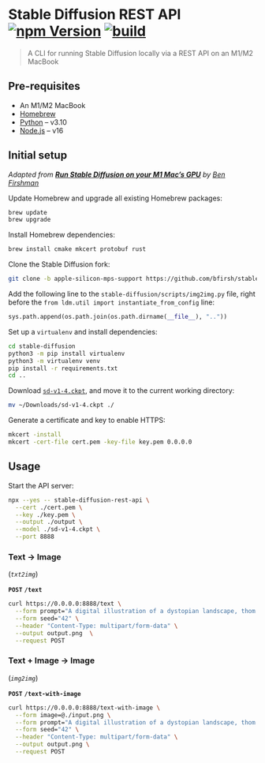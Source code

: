 # Stable Diffusion REST API [![npm Version](https://img.shields.io/npm/v/stable-diffusion-rest-api?cacheSeconds=1800)](https://npmjs.com/package/stable-diffusion-rest-api) [![build](https://img.shields.io/github/workflow/status/yuanqing/stable-diffusion-rest-api/build?cacheSeconds=1800)](https://github.com/yuanqing/stable-diffusion-rest-api/actions?query=workflow%3Abuild)

> A CLI for running Stable Diffusion locally via a REST API on an M1/M2 MacBook

## Pre-requisites

- An M1/M2 MacBook
- [Homebrew](https://brew.sh/)
- [Python](https://formulae.brew.sh/formula/python@3.10) – v3.10
- [Node.js](https://formulae.brew.sh/formula/node@16) – v16

## Initial setup

*Adapted from [**Run Stable Diffusion on your M1 Mac’s GPU**](https://replicate.com/blog/run-stable-diffusion-on-m1-mac) by [Ben Firshman](https://twitter.com/bfirsh)*

Update Homebrew and upgrade all existing Homebrew packages:

```sh
brew update
brew upgrade
```

Install Homebrew dependencies:

```sh
brew install cmake mkcert protobuf rust
```

Clone the Stable Diffusion fork:

```sh
git clone -b apple-silicon-mps-support https://github.com/bfirsh/stable-diffusion.git
```

Add the following line to the `stable-diffusion/scripts/img2img.py` file, right before the `from ldm.util import instantiate_from_config` line:

```py
sys.path.append(os.path.join(os.path.dirname(__file__), ".."))
```

Set up a `virtualenv` and install dependencies:

```sh
cd stable-diffusion
python3 -m pip install virtualenv
python3 -m virtualenv venv
pip install -r requirements.txt
cd ..
```

Download [`sd-v1-4.ckpt`](https://huggingface.co/CompVis/stable-diffusion-v-1-4-original), and move it to the current working directory:

```sh
mv ~/Downloads/sd-v1-4.ckpt ./
```

Generate a certificate and key to enable HTTPS:

```sh
mkcert -install
mkcert -cert-file cert.pem -key-file key.pem 0.0.0.0
```

## Usage

Start the API server:

```sh
npx --yes -- stable-diffusion-rest-api \
  --cert ./cert.pem \
  --key ./key.pem \
  --output ./output \
  --model ./sd-v1-4.ckpt \
  --port 8888
```

### Text → Image

(*`txt2img`*)

**`POST`** **`/text`**

```sh
curl https://0.0.0.0:8888/text \
  --form prompt="A digital illustration of a dystopian landscape, thom tenerys, cyberpunk, epic composition, 4k, detailed, trending on artstation, fantasy vivid colors" \
  --form seed="42" \
  --header "Content-Type: multipart/form-data" \
  --output output.png  \
  --request POST
```

### Text + Image → Image

(*`img2img`*)

**`POST`** **`/text-with-image`**

```sh
curl https://0.0.0.0:8888/text-with-image \
  --form image=@./input.png \
  --form prompt="A digital illustration of a dystopian landscape, thom tenerys, cyberpunk, epic composition, 4k, detailed, trending on artstation, fantasy vivid colors" \
  --form seed="42" \
  --header "Content-Type: multipart/form-data" \
  --output output.png \
  --request POST
```
